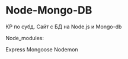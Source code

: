 # Node-Mongo-DB
КР по субд. Сайт с БД на Node.js и Mongo-db

Node_modules:

Express
Mongoose
Nodemon
